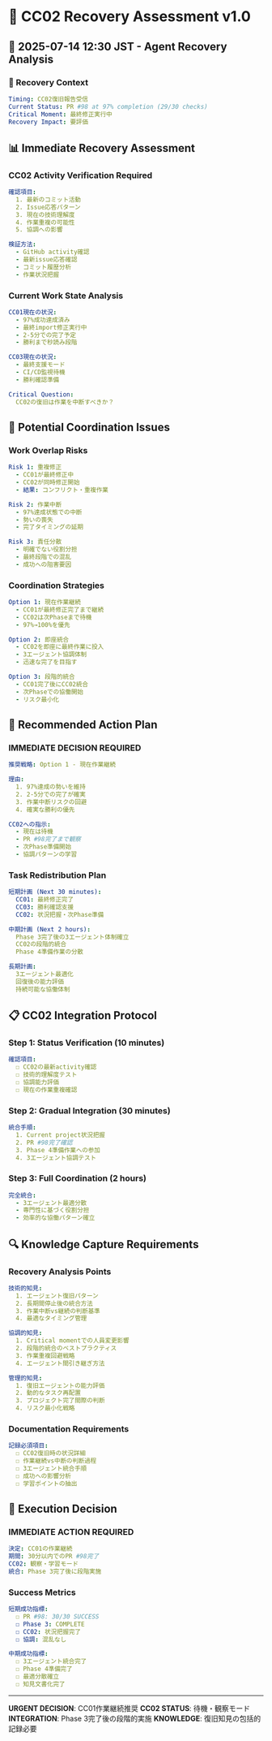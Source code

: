 # 🔄 CC02 Recovery Assessment v1.0

## 📅 2025-07-14 12:30 JST - Agent Recovery Analysis

### 🎯 Recovery Context

```yaml
Timing: CC02復旧報告受信
Current Status: PR #98 at 97% completion (29/30 checks)
Critical Moment: 最終修正実行中
Recovery Impact: 要評価
```

## 📊 Immediate Recovery Assessment

### CC02 Activity Verification Required
```yaml
確認項目:
  1. 最新のコミット活動
  2. Issue応答パターン
  3. 現在の技術理解度
  4. 作業重複の可能性
  5. 協調への影響

検証方法:
  - GitHub activity確認
  - 最新issue応答確認
  - コミット履歴分析
  - 作業状況把握
```

### Current Work State Analysis
```yaml
CC01現在の状況:
  - 97%成功達成済み
  - 最終import修正実行中
  - 2-5分での完了予定
  - 勝利まで秒読み段階

CC03現在の状況:
  - 最終支援モード
  - CI/CD監視待機
  - 勝利確認準備

Critical Question:
  CC02の復旧は作業を中断すべきか？
```

## 🚨 Potential Coordination Issues

### Work Overlap Risks
```yaml
Risk 1: 重複修正
  - CC01が最終修正中
  - CC02が同時修正開始
  - 結果: コンフリクト・重複作業

Risk 2: 作業中断
  - 97%達成状態での中断
  - 勢いの喪失
  - 完了タイミングの延期

Risk 3: 責任分散
  - 明確でない役割分担
  - 最終段階での混乱
  - 成功への阻害要因
```

### Coordination Strategies
```yaml
Option 1: 現在作業継続
  - CC01が最終修正完了まで継続
  - CC02は次Phaseまで待機
  - 97%→100%を優先

Option 2: 即座統合
  - CC02を即座に最終作業に投入
  - 3エージェント協調体制
  - 迅速な完了を目指す

Option 3: 段階的統合
  - CC01完了後にCC02統合
  - 次Phaseでの協働開始
  - リスク最小化
```

## 🎯 Recommended Action Plan

### IMMEDIATE DECISION REQUIRED
```yaml
推奨戦略: Option 1 - 現在作業継続

理由:
  1. 97%達成の勢いを維持
  2. 2-5分での完了が確実
  3. 作業中断リスクの回避
  4. 確実な勝利の優先

CC02への指示:
  - 現在は待機
  - PR #98完了まで観察
  - 次Phase準備開始
  - 協調パターンの学習
```

### Task Redistribution Plan
```yaml
短期計画 (Next 30 minutes):
  CC01: 最終修正完了
  CC03: 勝利確認支援
  CC02: 状況把握・次Phase準備

中期計画 (Next 2 hours):
  Phase 3完了後の3エージェント体制確立
  CC02の段階的統合
  Phase 4準備作業の分散

長期計画:
  3エージェント最適化
  回復後の能力評価
  持続可能な協働体制
```

## 📋 CC02 Integration Protocol

### Step 1: Status Verification (10 minutes)
```yaml
確認項目:
  ☐ CC02の最新activity確認
  ☐ 技術的理解度テスト
  ☐ 協調能力評価
  ☐ 現在の作業重複確認
```

### Step 2: Gradual Integration (30 minutes)
```yaml
統合手順:
  1. Current project状況把握
  2. PR #98完了確認
  3. Phase 4準備作業への参加
  4. 3エージェント協調テスト
```

### Step 3: Full Coordination (2 hours)
```yaml
完全統合:
  - 3エージェント最適分散
  - 専門性に基づく役割分担
  - 効率的な協働パターン確立
```

## 🔍 Knowledge Capture Requirements

### Recovery Analysis Points
```yaml
技術的知見:
  1. エージェント復旧パターン
  2. 長期間停止後の統合方法
  3. 作業中断vs継続の判断基準
  4. 最適なタイミング管理

協調的知見:
  1. Critical momentでの人員変更影響
  2. 段階的統合のベストプラクティス
  3. 作業重複回避戦略
  4. エージェント間引き継ぎ方法

管理的知見:
  1. 復旧エージェントの能力評価
  2. 動的なタスク再配置
  3. プロジェクト完了間際の判断
  4. リスク最小化戦略
```

### Documentation Requirements
```yaml
記録必須項目:
  ☐ CC02復旧時の状況詳細
  ☐ 作業継続vs中断の判断過程
  ☐ 3エージェント統合手順
  ☐ 成功への影響分析
  ☐ 学習ポイントの抽出
```

## 🚀 Execution Decision

### IMMEDIATE ACTION REQUIRED
```yaml
決定: CC01の作業継続
期間: 30分以内でのPR #98完了
CC02: 観察・学習モード
統合: Phase 3完了後に段階実施
```

### Success Metrics
```yaml
短期成功指標:
  ☐ PR #98: 30/30 SUCCESS
  ☐ Phase 3: COMPLETE
  ☐ CC02: 状況把握完了
  ☐ 協調: 混乱なし

中期成功指標:
  ☐ 3エージェント統合完了
  ☐ Phase 4準備完了
  ☐ 最適分散確立
  ☐ 知見文書化完了
```

---

**URGENT DECISION**: CC01作業継続推奨
**CC02 STATUS**: 待機・観察モード
**INTEGRATION**: Phase 3完了後の段階的実施
**KNOWLEDGE**: 復旧知見の包括的記録必要